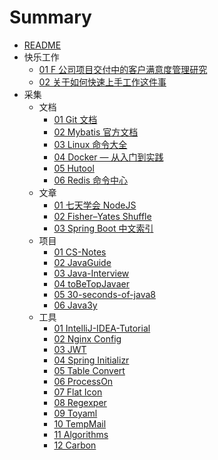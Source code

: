 # Summary

* [README](README.md)
* 快乐工作
    * [01 F 公司项目交付中的客户满意度管理研究](快乐工作/01-F公司项目交付中的客户满意度管理研究.md)
    * [02 关于如何快速上手工作这件事](快乐工作/02-关于如何快速上手工作这件事.md)
* 采集
    * 文档
        * [01 Git 文档](https://git-scm.com/book/zh/v2)
        * [02 Mybatis 官方文档](https://mybatis.org/mybatis-3/zh/index.html)
        * [03 Linux 命令大全](https://man.linuxde.net/)
        * [04 Docker — 从入门到实践](https://yeasy.gitbooks.io/docker_practice/)
        * [05 Hutool](https://hutool.cn/docs)
        * [06 Redis 命令中心](http://www.redis.cn/commands.html)
    * 文章
        * [01 七天学会 NodeJS](https://nqdeng.github.io/7-days-nodejs/)
        * [02 Fisher–Yates Shuffle](https://bost.ocks.org/mike/shuffle/)
        * [03 Spring Boot 中文索引](http://springboot.fun/)
    * 项目
        * [01 CS-Notes](https://github.com/CyC2018/CS-Notes)
        * [02 JavaGuide](https://github.com/Snailclimb/JavaGuide)
        * [03 Java-Interview](https://github.com/shishan100/Java-Interview-Advanced)
        * [04 toBeTopJavaer](https://github.com/hollischuang/toBeTopJavaer)
        * [05 30-seconds-of-java8](https://github.com/biezhi/30-seconds-of-java8)
        * [06 Java3y](https://github.com/ZhongFuCheng3y/3y)
    * 工具
        * [01 IntelliJ-IDEA-Tutorial](https://github.com/judasn/IntelliJ-IDEA-Tutorial/blob/master/keymap-introduce.md)
        * [02 Nginx Config](https://www.digitalocean.com/community/tools/nginx)
        * [03 JWT](https://jwt.io/)
        * [04 Spring Initializr](https://start.spring.io/)
        * [05 Table Convert](https://tableconvert.com/)
        * [06 ProcessOn](https://www.processon.com)
        * [07 Flat Icon](https://www.flaticon.com/)
        * [08 Regexper](https://regexper.com/)
        * [09 Toyaml](https://www.toyaml.com/index.html)
        * [10 TempMail](https://temp-mail.org/zh/)
        * [11 Algorithms](https://www.cs.usfca.edu/~galles/visualization/Algorithms.html)
        * [12 Carbon](https://carbon.now.sh/)

